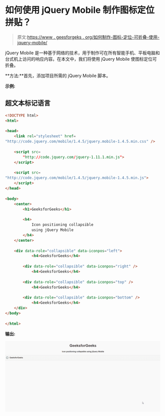 # 如何使用 jQuery Mobile 制作图标定位拼贴？

> 原文:[https://www . geesforgeks . org/如何制作-图标-定位-可折叠-使用-jquery-mobile/](https://www.geeksforgeeks.org/how-to-make-icon-positioning-collapsibles-using-jquery-mobile/)

jQuery Mobile 是一种基于网络的技术，用于制作可在所有智能手机、平板电脑和台式机上访问的响应内容。在本文中，我们将使用 jQuery Mobile 使图标定位可折叠。

**方法:**首先，添加项目所需的 jQuery Mobile 脚本。

> <link rel="”stylesheet”" href="”http://code.jquery.com/mobile/1.4.5/jquery.mobile-1.4.5.min.css”">

**示例:**

## 超文本标记语言

```html
<!DOCTYPE html>
<html>

<head>
    <link rel="stylesheet" href=
"http://code.jquery.com/mobile/1.4.5/jquery.mobile-1.4.5.min.css" />

    <script src=
        "http://code.jquery.com/jquery-1.11.1.min.js">
    </script>

    <script src=
"http://code.jquery.com/mobile/1.4.5/jquery.mobile-1.4.5.min.js">
    </script>
</head>

<body>
    <center>
        <h1>GeeksforGeeks</h1>

        <h4>
            Icon positioning collapsible
            using jQuery Mobile
        </h4>
    </center>

    <div data-role="collapsible" data-iconpos="left">
            <h4>GeeksforGeeks</h4>

        <div data-role="collapsible" data-iconpos="right" />
            <h4>GeeksforGeeks</h4>

        <div data-role="collapsible" data-iconpos="top" />
            <h4>GeeksforGeeks</h4>

        <div data-role="collapsible" data-iconpos="bottom" />
            <h4>GeeksforGeeks</h4>
    </div>
</body>

</html>
```

**输出:**

![](img/cecadaadc9665bb9573c6b573b62ceba.png)